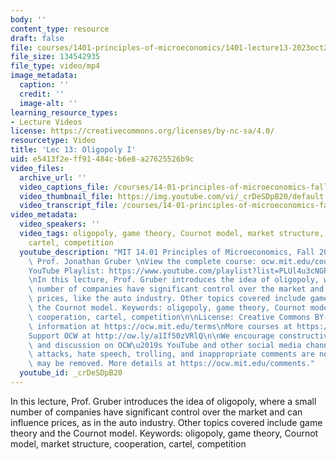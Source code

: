 ```yaml
---
body: ''
content_type: resource
draft: false
file: courses/1401-principles-of-microeconomics/1401-lecture13-2023oct23_360p_16_9.mp4
file_size: 134542935
file_type: video/mp4
image_metadata:
  caption: ''
  credit: ''
  image-alt: ''
learning_resource_types:
- Lecture Videos
license: https://creativecommons.org/licenses/by-nc-sa/4.0/
resourcetype: Video
title: 'Lec 13: Oligopoly I'
uid: e5413f2e-ff91-484c-b6e8-a27625526b9c
video_files:
  archive_url: ''
  video_captions_file: /courses/14-01-principles-of-microeconomics-fall-2023/13jVQw-8s1W9AqlGDsTTcAkYLEOk-ZfpW_transcript.webvtt
  video_thumbnail_file: https://img.youtube.com/vi/_crDeSDpB20/default.jpg
  video_transcript_file: /courses/14-01-principles-of-microeconomics-fall-2023/13jVQw-8s1W9AqlGDsTTcAkYLEOk-ZfpW_transcript.pdf
video_metadata:
  video_speakers: ''
  video_tags: oligopoly, game theory, Cournot model, market structure, cooperation,
    cartel, competition
  youtube_description: "MIT 14.01 Principles of Microeconomics, Fall 2023 \nInstructor:\
    \ Prof. Jonathan Gruber \nView the complete course: ocw.mit.edu/courses/14-01-principles-of-microeconomics-spring-2023/\n\
    YouTube Playlist: https://www.youtube.com/playlist?list=PLUl4u3cNGP60V7HxLYRaJMbFzP77bzEjb\n\
    \nIn this lecture, Prof. Gruber introduces the idea of oligopoly, where a small\
    \ number of companies have significant control over the market and can influence\
    \ prices, like the auto industry. Other topics covered include game theory and\
    \ the Cournot model. Keywords: oligopoly, game theory, Cournot model, market structure,\
    \ cooperation, cartel, competition\n\nLicense: Creative Commons BY-NC-SA\nMore\
    \ information at https://ocw.mit.edu/terms\nMore courses at https://ocw.mit.edu\n\
    Support OCW at http://ow.ly/a1If50zVRlQ\n\nWe encourage constructive comments\
    \ and discussion on OCW\u2019s YouTube and other social media channels. Personal\
    \ attacks, hate speech, trolling, and inappropriate comments are not allowed and\
    \ may be removed. More details at https://ocw.mit.edu/comments."
  youtube_id: _crDeSDpB20
---
```

In this lecture, Prof. Gruber introduces the idea of oligopoly, where a small number of companies have significant control over the market and can influence prices, as in the auto industry. Other topics covered include game theory and the Cournot model. Keywords: oligopoly, game theory, Cournot model, market structure, cooperation, cartel, competition